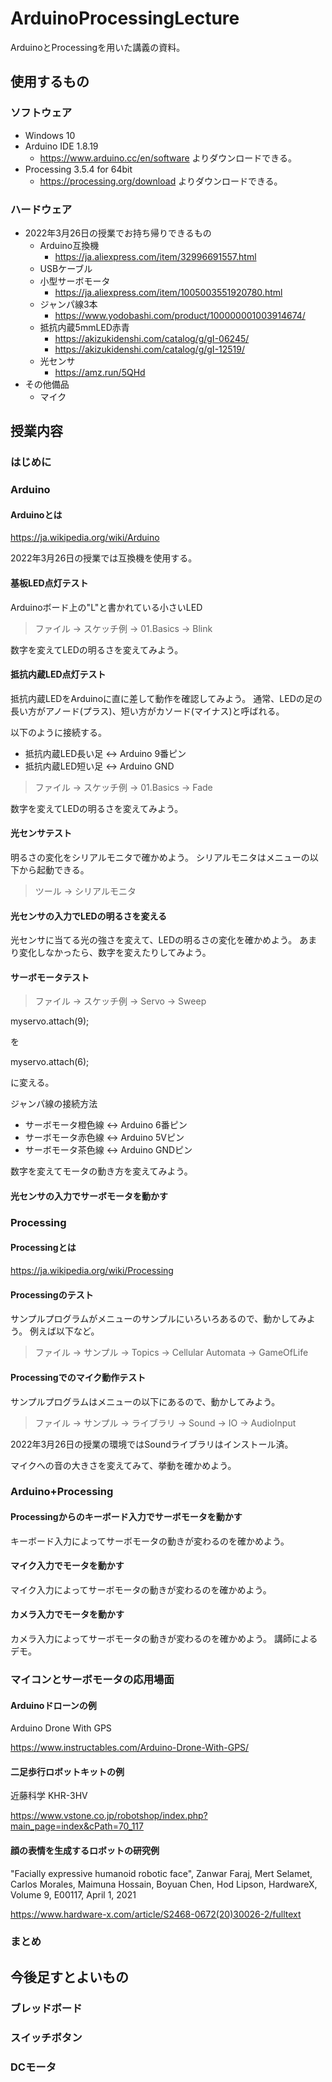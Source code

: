 # ArduinoProcessingLecture

ArduinoとProcessingを用いた講義の資料。
## 使用するもの

### ソフトウェア

- Windows 10
- Arduino IDE 1.8.19
  - https://www.arduino.cc/en/software よりダウンロードできる。
- Processing 3.5.4 for 64bit
  - https://processing.org/download よりダウンロードできる。

### ハードウェア

- 2022年3月26日の授業でお持ち帰りできるもの
  - Arduino互換機
    - https://ja.aliexpress.com/item/32996691557.html
  - USBケーブル
  - 小型サーボモータ
    - https://ja.aliexpress.com/item/1005003551920780.html
  - ジャンパ線3本
    - https://www.yodobashi.com/product/100000001003914674/
  - 抵抗内蔵5mmLED赤青
    - https://akizukidenshi.com/catalog/g/gI-06245/
    - https://akizukidenshi.com/catalog/g/gI-12519/
  - 光センサ
    - https://amz.run/5QHd
- その他備品
  - マイク

## 授業内容

### はじめに

### Arduino

#### Arduinoとは

https://ja.wikipedia.org/wiki/Arduino

2022年3月26日の授業では互換機を使用する。

#### 基板LED点灯テスト

Arduinoボード上の"L"と書かれている小さいLED

> ファイル -> スケッチ例 -> 01.Basics -> Blink

数字を変えてLEDの明るさを変えてみよう。


#### 抵抗内蔵LED点灯テスト

抵抗内蔵LEDをArduinoに直に差して動作を確認してみよう。
通常、LEDの足の長い方がアノード(プラス)、短い方がカソード(マイナス)と呼ばれる。

以下のように接続する。
- 抵抗内蔵LED長い足 <-> Arduino 9番ピン
- 抵抗内蔵LED短い足 <-> Arduino GND


> ファイル -> スケッチ例 -> 01.Basics -> Fade

数字を変えてLEDの明るさを変えてみよう。

#### 光センサテスト

明るさの変化をシリアルモニタで確かめよう。
シリアルモニタはメニューの以下から起動できる。
> ツール -> シリアルモニタ

#### 光センサの入力でLEDの明るさを変える

光センサに当てる光の強さを変えて、LEDの明るさの変化を確かめよう。
あまり変化しなかったら、数字を変えたりしてみよう。

#### サーボモータテスト


> ファイル -> スケッチ例 -> Servo -> Sweep

  myservo.attach(9); 

を

  myservo.attach(6); 

に変える。

ジャンパ線の接続方法

- サーボモータ橙色線 <-> Arduino 6番ピン
- サーボモータ赤色線 <-> Arduino 5Vピン
- サーボモータ茶色線 <-> Arduino GNDピン

数字を変えてモータの動き方を変えてみよう。
#### 光センサの入力でサーボモータを動かす

### Processing

#### Processingとは

https://ja.wikipedia.org/wiki/Processing

#### Processingのテスト

サンプルプログラムがメニューのサンプルにいろいろあるので、動かしてみよう。
例えば以下など。
> ファイル -> サンプル -> Topics -> Cellular Automata -> GameOfLife

#### Processingでのマイク動作テスト

サンプルプログラムはメニューの以下にあるので、動かしてみよう。
> ファイル -> サンプル -> ライブラリ -> Sound -> IO -> AudioInput

2022年3月26日の授業の環境ではSoundライブラリはインストール済。

マイクへの音の大きさを変えてみて、挙動を確かめよう。

### Arduino+Processing

#### Processingからのキーボード入力でサーボモータを動かす

キーボード入力によってサーボモータの動きが変わるのを確かめよう。

#### マイク入力でモータを動かす

マイク入力によってサーボモータの動きが変わるのを確かめよう。
#### カメラ入力でモータを動かす

カメラ入力によってサーボモータの動きが変わるのを確かめよう。
講師によるデモ。

### マイコンとサーボモータの応用場面

#### Arduinoドローンの例

Arduino Drone With GPS

https://www.instructables.com/Arduino-Drone-With-GPS/

#### 二足歩行ロボットキットの例

近藤科学 KHR-3HV

https://www.vstone.co.jp/robotshop/index.php?main_page=index&cPath=70_117

#### 顔の表情を生成するロボットの研究例

"Facially expressive humanoid robotic face",
Zanwar Faraj, Mert Selamet, Carlos Morales, Maimuna Hossain, Boyuan Chen, Hod Lipson, HardwareX, Volume 9, E00117, April 1, 2021

https://www.hardware-x.com/article/S2468-0672(20)30026-2/fulltext

### まとめ

## 今後足すとよいもの

### ブレッドボード

### スイッチボタン

### DCモータ

